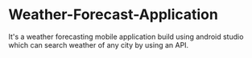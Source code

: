 # Weather-Forecast-Application
It's a weather forecasting mobile application build using android studio which can search weather of any city by using an API.
